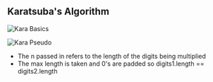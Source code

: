 ## Karatsuba's Algorithm


![Kara Basics](/Users/justiniverson/Desktop/codingstuff/CS3000/ds-algo-notes/resources/karabasics.png)


![Kara Pseudo](/Users/justiniverson/Desktop/codingstuff/CS3000/ds-algo-notes/resources/karapseudo.png)

- The n passed in refers to the length of the digits being multiplied
- The max length is taken and 0's are padded so digits1.length == digits2.length